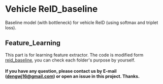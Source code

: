 # Vehicle ReID_baseline
Baseline model (with bottleneck) for vehicle ReID (using softmax and triplet loss).

## Feature_Learning
This part is for learning feature extractor. The code is modified form [reid_baseline](https://github.com/L1aoXingyu/reid_baseline), you can check each folder's purpose by yourself.


#### If you have any question, please contact us by E-mail (dengwj16@gmail.com) or open an issue in this project. Thanks.
